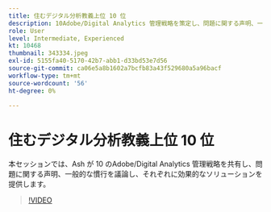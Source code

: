 ```yaml
---
title: 住むデジタル分析教義上位 10 位
description: 10Adobe/Digital Analytics 管理戦略を策定し、問題に関する声明、一般的な慣行を議論し、それぞれに効果的なソリューションを提供します。
role: User
level: Intermediate, Experienced
kt: 10468
thumbnail: 343334.jpeg
exl-id: 5155fa40-5170-42b7-abb1-d33bd53e7d56
source-git-commit: ca06e5a8b1602a7bcfb83a43f529680a5a96bacf
workflow-type: tm+mt
source-wordcount: '56'
ht-degree: 0%

---
```


# 住むデジタル分析教義上位 10 位

本セッションでは、Ash が 10 のAdobe/Digital Analytics 管理戦略を共有し、問題に関する声明、一般的な慣行を議論し、それぞれに効果的なソリューションを提供します。

>[!VIDEO](https://video.tv.adobe.com/v/343334/?quality=12&learn=on)

